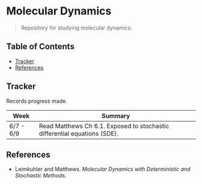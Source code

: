 # Molecular Dynamics

> Repository for studying molecular dynamics.

## Table of Contents
- [Tracker](#tracker)
- [References](#references)

## Tracker
Records progress made.

| Week | Summary |
| -- | -- |
| 6/7 - 6/9 | Read Matthews Ch 6.1. Exposed to stochastic differential equations (SDE).  |

## References
- Leimkuhler and Matthews. *Molecular Dynamics with Deterministic and Stochastic Methods*.
